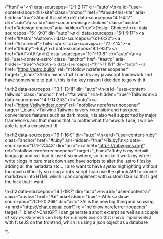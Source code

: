 {"html"=>"<h1 data-sourcepos=\"2:1-2:17\" dir=\"auto\">\n<a id=\"user-content-about-this-site\" class=\"anchor\" href=\"#about-this-site\" aria-hidden=\"true\"></a>About this site</h1>\n<h2 data-sourcepos=\"4:1-4:17\" dir=\"auto\">\n<a id=\"user-content-design-choices\" class=\"anchor\" href=\"#design-choices\" aria-hidden=\"true\"></a>Design Choices</h2>\n<ul data-sourcepos=\"5:1-9:0\" dir=\"auto\">\n<li data-sourcepos=\"5:1-5:17\"><a href=\"#Astro\">Astro</a></li>\n<li data-sourcepos=\"6:1-6:23\"><a href=\"#Tailwind\">Tailwind</a></li>\n<li data-sourcepos=\"7:1-7:15\"><a href=\"#Ruby\">Ruby</a></li>\n<li data-sourcepos=\"8:1-9:0\"><a href=\"#AI\">AI</a></li>\n</ul>\n<h2 data-sourcepos=\"10:1-10:8\" dir=\"auto\">\n<a id=\"user-content-astro\" class=\"anchor\" href=\"#astro\" aria-hidden=\"true\"></a>Astro</h2>\n<p data-sourcepos=\"11:1-11:151\" dir=\"auto\"><a href=\"https://astro.build\" rel=\"nofollow noreferrer noopener\" target=\"_blank\">Astro</a> means that I can try any javascript framework and have somewhere to put it, this is the key reason i decided to go with it</p>\n<h2 data-sourcepos=\"13:1-13:11\" dir=\"auto\">\n<a id=\"user-content-tailwind\" class=\"anchor\" href=\"#tailwind\" aria-hidden=\"true\"></a>Tailwind</h2>\n<p data-sourcepos=\"14:1-14:253\" dir=\"auto\"><a href=\"https://tailwindcss.com\" rel=\"nofollow noreferrer noopener\" target=\"_blank\">Tailwind</a> Tailwind is very extensible and has great convenience features such as dark mode, it is also well supported by major frameworks and that means that no matter what framework I use, I will be able to get a consistent UI</p>\n<h2 data-sourcepos=\"16:1-16:9\" dir=\"auto\">\n<a id=\"user-content-ruby\" class=\"anchor\" href=\"#ruby\" aria-hidden=\"true\"></a>[Ruby]</h2>\n<p data-sourcepos=\"17:1-17:443\" dir=\"auto\"><a href=\"https://rubygems.org\" rel=\"nofollow noreferrer noopener\" target=\"_blank\">Ruby</a> is my default language and so i had to use it somewhere, so to make it work my while i write blogs in pure mark down and have scripts to alter the .astro files by adding all the metadata etc... I also want to have syntax highlighting without too much difficulty so using a ruby script I can use the github API to convert markdown into HTML which i can compliment with custom CSS so that i get the look that I want.</p>\n<h2 data-sourcepos=\"19:1-19:7\" dir=\"auto\">\n<a id=\"user-content-ai\" class=\"anchor\" href=\"#ai\" aria-hidden=\"true\"></a>[AI]</h2>\n<p data-sourcepos=\"20:1-20:266\" dir=\"auto\">AI is the new big thing and so using <a href=\"https://chat.openai.com\" rel=\"nofollow noreferrer noopener\" target=\"_blank\">ChatGPT</a> i can generate a short excerpt as well as a couple of key words which can help for a simple search that i have implemented with fuseJS on the frontend, which is using a json object as a database</p>"}